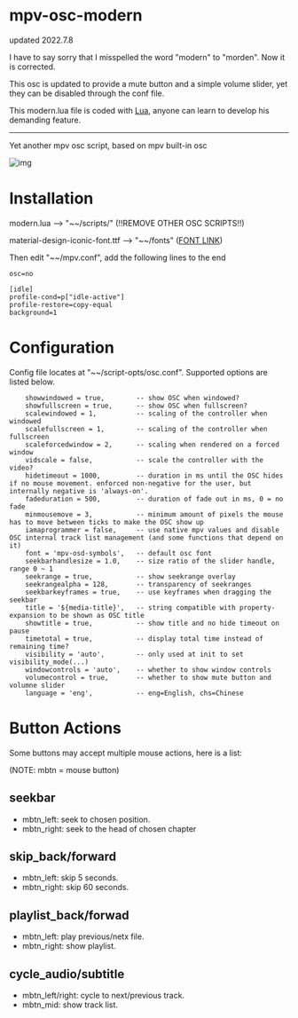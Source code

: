 # mpv-osc-modern

updated 2022.7.8

I have to say sorry that I misspelled the word "modern" to "morden". Now it is corrected.

This osc is updated to provide a mute button and a simple volume slider, yet they can be disabled through the conf file.

This modern.lua file is coded with [Lua](https://www.lua.org/), anyone can learn to develop his demanding feature.

---

Yet another mpv osc script, based on mpv built-in osc

![img](https://github.com/maoiscat/mpv-osc-modern/blob/main/preview.png)

# Installation

modern.lua --> "\~\~/scripts/" (!!REMOVE OTHER OSC SCRIPTS!!)

material-design-iconic-font.ttf --> "\~\~/fonts" ([FONT LINK](https://zavoloklom.github.io/material-design-iconic-font/))

Then edit "\~\~/mpv.conf", add the following lines to the end

```
osc=no

[idle]
profile-cond=p["idle-active"]
profile-restore=copy-equal
background=1
```
# Configuration

Config file locates at "\~\~/script-opts/osc.conf". Supported options are listed below.

```
    showwindowed = true,        -- show OSC when windowed?
    showfullscreen = true,      -- show OSC when fullscreen?
    scalewindowed = 1,          -- scaling of the controller when windowed
    scalefullscreen = 1,        -- scaling of the controller when fullscreen
    scaleforcedwindow = 2,      -- scaling when rendered on a forced window
    vidscale = false,           -- scale the controller with the video?
    hidetimeout = 1000,         -- duration in ms until the OSC hides if no mouse movement. enforced non-negative for the user, but internally negative is 'always-on'.
    fadeduration = 500,         -- duration of fade out in ms, 0 = no fade
    minmousemove = 3,           -- minimum amount of pixels the mouse has to move between ticks to make the OSC show up
    iamaprogrammer = false,     -- use native mpv values and disable OSC internal track list management (and some functions that depend on it)
    font = 'mpv-osd-symbols',   -- default osc font
    seekbarhandlesize = 1.0,    -- size ratio of the slider handle, range 0 ~ 1
    seekrange = true,           -- show seekrange overlay
    seekrangealpha = 128,       -- transparency of seekranges
    seekbarkeyframes = true,    -- use keyframes when dragging the seekbar
    title = '${media-title}',   -- string compatible with property-expansion to be shown as OSC title
    showtitle = true,           -- show title and no hide timeout on pause
    timetotal = true,           -- display total time instead of remaining time?
    visibility = 'auto',        -- only used at init to set visibility_mode(...)
    windowcontrols = 'auto',    -- whether to show window controls
    volumecontrol = true,       -- whether to show mute button and volumne slider
    language = 'eng',           -- eng=English, chs=Chinese
```

# Button Actions

Some buttons may accept multiple mouse actions, here is a list:

(NOTE: mbtn = mouse button)

## seekbar
* mbtn_left: seek to chosen position.
* mbtn_right: seek to the head of chosen chapter
## skip_back/forward
* mbtn_left: skip 5 seconds.
* mbtn_right: skip 60 seconds.
## playlist_back/forwad
* mbtn_left: play previous/netx file.
* mbtn_right: show playlist.
## cycle_audio/subtitle
* mbtn_left/right: cycle to next/previous track.
* mbtn_mid: show track list.
